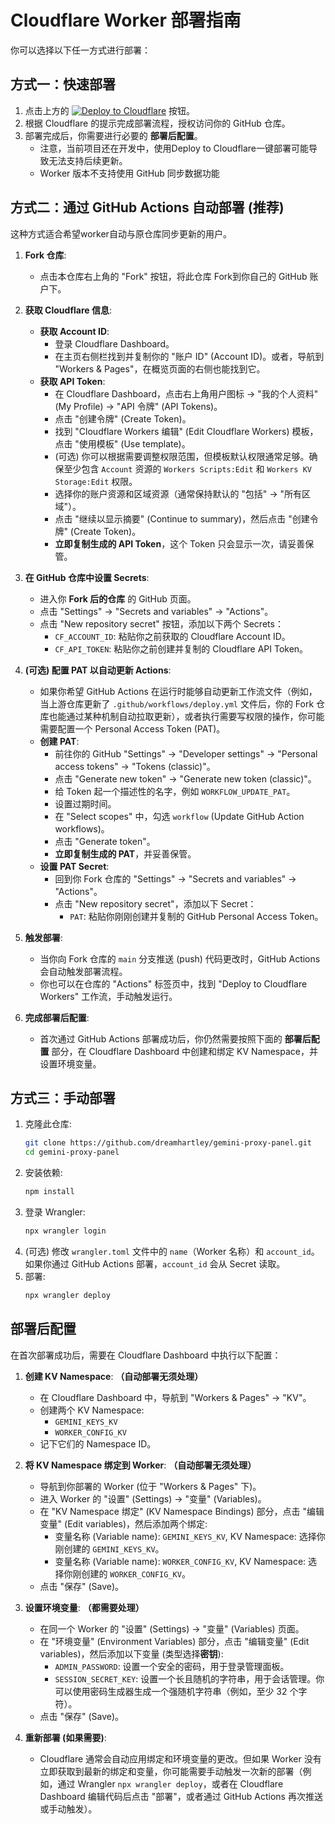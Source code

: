 # Cloudflare Worker 部署指南

你可以选择以下任一方式进行部署：

## 方式一：快速部署

1. 点击上方的 [![Deploy to Cloudflare](https://deploy.workers.cloudflare.com/button)](https://deploy.workers.cloudflare.com/?url=https://github.com/dreamhartley/gemini-proxy-panel) 按钮。
2. 根据 Cloudflare 的提示完成部署流程，授权访问你的 GitHub 仓库。
3. 部署完成后，你需要进行必要的 **部署后配置**。
   * 注意，当前项目还在开发中，使用Deploy to Cloudflare一键部署可能导致无法支持后续更新。
   * Worker 版本不支持使用 GitHub 同步数据功能

## 方式二：通过 GitHub Actions 自动部署 (推荐)

这种方式适合希望worker自动与原仓库同步更新的用户。

1. **Fork 仓库**:
   
   * 点击本仓库右上角的 "Fork" 按钮，将此仓库 Fork到你自己的 GitHub 账户下。
2. **获取 Cloudflare 信息**:
   
   * **获取 Account ID**:
     * 登录 Cloudflare Dashboard。
     * 在主页右侧栏找到并复制你的 "账户 ID" (Account ID)。或者，导航到 "Workers & Pages"，在概览页面的右侧也能找到它。
   * **获取 API Token**:
     * 在 Cloudflare Dashboard，点击右上角用户图标 -> "我的个人资料" (My Profile) -> "API 令牌" (API Tokens)。
     * 点击 "创建令牌" (Create Token)。
     * 找到 "Cloudflare Workers 编辑" (Edit Cloudflare Workers) 模板，点击 "使用模板" (Use template)。
     * (可选) 你可以根据需要调整权限范围，但模板默认权限通常足够。确保至少包含 `Account` 资源的 `Workers Scripts:Edit` 和 `Workers KV Storage:Edit` 权限。
     * 选择你的账户资源和区域资源（通常保持默认的 "包括" -> "所有区域"）。
     * 点击 "继续以显示摘要" (Continue to summary)，然后点击 "创建令牌" (Create Token)。
     * **立即复制生成的 API Token**，这个 Token 只会显示一次，请妥善保管。
3. **在 GitHub 仓库中设置 Secrets**:
   
   * 进入你 **Fork 后的仓库** 的 GitHub 页面。
   * 点击 "Settings" -> "Secrets and variables" -> "Actions"。
   * 点击 "New repository secret" 按钮，添加以下两个 Secrets：
     * `CF_ACCOUNT_ID`: 粘贴你之前获取的 Cloudflare Account ID。
     * `CF_API_TOKEN`: 粘贴你之前创建并复制的 Cloudflare API Token。
4. **(可选) 配置 PAT 以自动更新 Actions**:
   
   * 如果你希望 GitHub Actions 在运行时能够自动更新工作流文件（例如，当上游仓库更新了 `.github/workflows/deploy.yml` 文件后，你的 Fork 仓库也能通过某种机制自动拉取更新），或者执行需要写权限的操作，你可能需要配置一个 Personal Access Token (PAT)。
   * **创建 PAT**:
     * 前往你的 GitHub "Settings" -> "Developer settings" -> "Personal access tokens" -> "Tokens (classic)"。
     * 点击 "Generate new token" -> "Generate new token (classic)"。
     * 给 Token 起一个描述性的名字，例如 `WORKFLOW_UPDATE_PAT`。
     * 设置过期时间。
     * 在 "Select scopes" 中，勾选 `workflow` (Update GitHub Action workflows)。
     * 点击 "Generate token"。
     * **立即复制生成的 PAT**，并妥善保管。
   * **设置 PAT Secret**:
     * 回到你 Fork 仓库的 "Settings" -> "Secrets and variables" -> "Actions"。
     * 点击 "New repository secret"，添加以下 Secret：
       * `PAT`: 粘贴你刚刚创建并复制的 GitHub Personal Access Token。
5. **触发部署**:
   
   * 当你向 Fork 仓库的 `main` 分支推送 (push) 代码更改时，GitHub Actions 会自动触发部署流程。
   * 你也可以在仓库的 "Actions" 标签页中，找到 "Deploy to Cloudflare Workers" 工作流，手动触发运行。
6. **完成部署后配置**:
   
   * 首次通过 GitHub Actions 部署成功后，你仍然需要按照下面的 **部署后配置** 部分，在 Cloudflare Dashboard 中创建和绑定 KV Namespace，并设置环境变量。

## 方式三：手动部署

1. 克隆此仓库:
   ```bash
   git clone https://github.com/dreamhartley/gemini-proxy-panel.git
   cd gemini-proxy-panel
   ```
2. 安装依赖:
   ```bash
   npm install
   ```
3. 登录 Wrangler:
   ```bash
   npx wrangler login
   ```
4. (可选) 修改 `wrangler.toml` 文件中的 `name`（Worker 名称）和 `account_id`。如果你通过 GitHub Actions 部署，`account_id` 会从 Secret 读取。
5. 部署:
   ```bash
   npx wrangler deploy
   ```

## 部署后配置

在首次部署成功后，需要在 Cloudflare Dashboard 中执行以下配置：

1. **创建 KV Namespace**: **（自动部署无须处理）**
   
   * 在 Cloudflare Dashboard 中，导航到 "Workers & Pages" -> "KV"。
   * 创建两个 KV Namespace:
     * `GEMINI_KEYS_KV`
     * `WORKER_CONFIG_KV`
   * 记下它们的 Namespace ID。
2. **将 KV Namespace 绑定到 Worker**: **（自动部署无须处理）**
   
   * 导航到你部署的 Worker (位于 "Workers & Pages" 下)。
   * 进入 Worker 的 "设置" (Settings) -> "变量" (Variables)。
   * 在 "KV Namespace 绑定" (KV Namespace Bindings) 部分，点击 "编辑变量" (Edit variables)，然后添加两个绑定:
     * 变量名称 (Variable name): `GEMINI_KEYS_KV`, KV Namespace: 选择你刚创建的 `GEMINI_KEYS_KV`。
     * 变量名称 (Variable name): `WORKER_CONFIG_KV`, KV Namespace: 选择你刚创建的 `WORKER_CONFIG_KV`。
   * 点击 "保存" (Save)。
3. **设置环境变量**: **（都需要处理）**
   
   * 在同一个 Worker 的 "设置" (Settings) -> "变量" (Variables) 页面。
   * 在 "环境变量" (Environment Variables) 部分，点击 "编辑变量" (Edit variables)，然后添加以下变量 (类型选择**密钥**):
     * `ADMIN_PASSWORD`: 设置一个安全的密码，用于登录管理面板。
     * `SESSION_SECRET_KEY`: 设置一个长且随机的字符串，用于会话管理。你可以使用密码生成器生成一个强随机字符串（例如，至少 32 个字符）。
   * 点击 "保存" (Save)。
4. **重新部署 (如果需要)**:
   
   * Cloudflare 通常会自动应用绑定和环境变量的更改。但如果 Worker 没有立即获取到最新的绑定和变量，你可能需要手动触发一次新的部署（例如，通过 Wrangler `npx wrangler deploy`，或者在 Cloudflare Dashboard 编辑代码后点击 "部署"，或者通过 GitHub Actions 再次推送或手动触发）。
